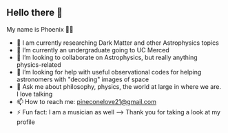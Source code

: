 ## Hello there 👋
My name is Phoenix 🐦‍🔥

- 🔭 I am currently researching Dark Matter and other Astrophysics topics
- 🌱 I’m currently an undergraduate going to UC Merced
- 👯 I’m looking to collaborate on Astrophysics, but really anything physics-related
- 🤔 I’m looking for help with useful observational codes for helping astronomers with "decoding" images of space
- 💬 Ask me about philosophy, physics, the world at large in where we are. I love talking
- 📫 How to reach me: pineconelove21@gmail.com
- ⚡ Fun fact: I am a musician as well
--> Thank you for taking a look at my profile
